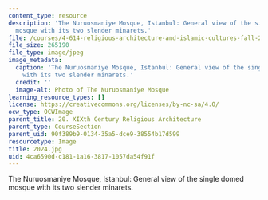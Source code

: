 ```yaml
---
content_type: resource
description: 'The Nuruosmaniye Mosque, Istanbul: General view of the single domed
  mosque with its two slender minarets.'
file: /courses/4-614-religious-architecture-and-islamic-cultures-fall-2002/4ca6590dc1811a1638171057da54f91f_2024.jpg
file_size: 265190
file_type: image/jpeg
image_metadata:
  caption: 'The Nuruosmaniye Mosque, Istanbul: General view of the single domed mosque
    with its two slender minarets.'
  credit: ''
  image-alt: Photo of The Nuruosmaniye Mosque
learning_resource_types: []
license: https://creativecommons.org/licenses/by-nc-sa/4.0/
ocw_type: OCWImage
parent_title: 20. XIXth Century Religious Architecture
parent_type: CourseSection
parent_uid: 90f389b9-0134-35a5-dce9-38554b17d599
resourcetype: Image
title: 2024.jpg
uid: 4ca6590d-c181-1a16-3817-1057da54f91f
---
```

The Nuruosmaniye Mosque, Istanbul: General view of the single domed mosque with its two slender minarets.